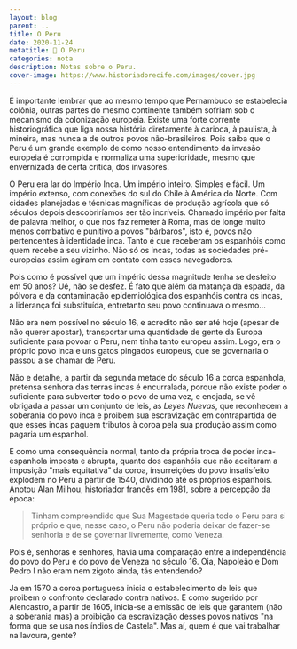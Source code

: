 ```yaml
---
layout: blog
parent: ..
title: O Peru
date: 2020-11-24
metatitle: 📓 O Peru
categories: nota
description: Notas sobre o Peru.
cover-image: https://www.historiadorecife.com/images/cover.jpg
---
```


É importante lembrar que ao mesmo tempo que Pernambuco se estabelecia colônia, outras partes do mesmo continente também sofriam sob o mecanismo da colonização europeia. Existe uma forte corrente historiográfica que liga nossa história diretamente à carioca, à paulista, à mineira, mas nunca a de outros povos não-brasileiros. Pois saiba que o Peru é um grande exemplo de como nosso entendimento da invasão europeia é corrompida e normaliza uma superioridade, mesmo que envernizada de certa crítica, dos invasores.

O Peru era lar do Império Inca. Um império inteiro. Simples e fácil. Um império extenso, com conexões do sul do Chile à América do Norte. Com cidades planejadas e técnicas magníficas de produção agrícola que só séculos depois descobriríamos ser tão incríveis. Chamado império por falta de palavra melhor, o que nos faz remeter à Roma, mas de longe muito menos combativo e punitivo a povos "bárbaros", isto é, povos não pertencentes à identidade inca. Tanto é que receberam os espanhóis como quem recebe a seu vizinho. Não só os incas, todas as sociedades pré-europeias assim agiram em contato com esses navegadores.

Pois como é possível que um império dessa magnitude tenha se desfeito em 50 anos? Ué, não se desfez. É fato que além da matança da espada, da pólvora e da contaminação epidemiológica dos espanhóis contra os incas, a liderança foi substituída, entretanto seu povo continuava o mesmo...

Não era nem possível no século 16, e acredito não ser até hoje (apesar de não querer apostar), transportar uma quantidade de gente da Europa suficiente para povoar o Peru, nem tinha tanto europeu assim. Logo, era o próprio povo inca e uns gatos pingados europeus, que se governaria o passou a se chamar de Peru.

Não e detalhe, a partir da segunda metade do século 16 a coroa espanhola, pretensa senhora das terras incas é encurralada, porque não existe poder o suficiente para subverter todo o povo de uma vez, e enojada, se vê obrigada a passar um conjunto de leis, as *Leyes Nuevas*, que reconhecem a soberania do povo inca e proibem sua escravização em contrapartida de que esses incas paguem tributos à coroa pela sua produção assim como pagaria um espanhol.

E como uma consequência normal, tanto da própria troca de poder inca-espanhola imposta e abrupta, quanto dos espanhóis que não aceitaram a imposição "mais equitativa" da coroa, insurreições do povo insatisfeito explodem no Peru a partir de 1540, dividindo até os próprios espanhois. Anotou Alan Milhou, historiador francês em 1981, sobre a percepção da época:

> Tinham compreendido que Sua Magestade queria todo o Peru para si próprio e que, nesse caso, o Peru não poderia deixar de fazer-se senhoria e de se governar livremente, como Veneza.

Pois é, senhoras e senhores, havia uma comparação entre a independência do povo do Peru e do povo de Veneza no século 16. Oia, Napoleão e Dom Pedro I não eram nem zigoto ainda, tás entendendo?

Ja em 1570 a coroa portuguesa inicia o estabelecimento de leis que proibem o confronto declarado contra nativos. E como sugerido por Alencastro, a partir de 1605, inicia-se a emissão de leis que garantem (não a soberania mas) a proibição da escravização desses povos nativos "na forma que se usa nos índios de Castela". Mas aí, quem é que vai trabalhar na lavoura, gente?